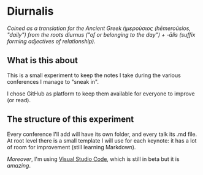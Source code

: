 # Diurnalis

_Coined as a translation for the Ancient Greek ἡμερούσιος ‎(hēmeroúsios, "daily") from the roots diurnus ‎("of or belonging to the day") +‎ -ālis (suffix forming adjectives of relationship)._

## What is this about

This is a small experiment to keep the notes I take during the various conferences I manage to "sneak in".

I chose GitHub as platform to keep them available for everyone to improve (or read).

## The structure of this experiment

Every conference I'll add will have its own folder, and every talk its .md file. At root level there is a small template I will use for each keynote: it has a lot of room for improvement (still learning Markdown).

_Moreover_, I'm using [Visual Studio Code](https://code.visualstudio.com/), which is still in beta but it is _amazing_.
